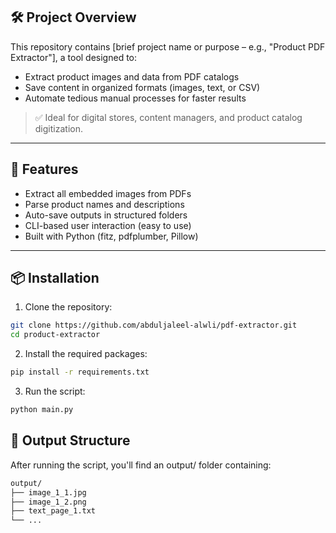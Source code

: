 ## 🛠️ Project Overview

This repository contains [brief project name or purpose – e.g., "Product PDF Extractor"], a tool designed to:

- Extract product images and data from PDF catalogs
- Save content in organized formats (images, text, or CSV)
- Automate tedious manual processes for faster results

> ✅ Ideal for digital stores, content managers, and product catalog digitization.

---

## 🚀 Features

- Extract all embedded images from PDFs
- Parse product names and descriptions
- Auto-save outputs in structured folders
- CLI-based user interaction (easy to use)
- Built with Python (fitz, pdfplumber, Pillow)

---

## 📦 Installation

1. Clone the repository:

```bash
git clone https://github.com/abduljaleel-alwli/pdf-extractor.git
cd product-extractor
```

2. Install the required packages:

```bash
pip install -r requirements.txt
```

3. Run the script:

```bash
python main.py
```

## 📁 Output Structure

After running the script, you'll find an output/ folder containing:

```bash
output/
├── image_1_1.jpg
├── image_1_2.png
├── text_page_1.txt
└── ...
```
